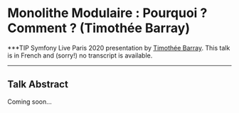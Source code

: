 # Monolithe Modulaire : Pourquoi ? Comment ? (Timothée Barray)

***TIP
Symfony Live Paris 2020 presentation by [Timothée Barray](https://connect.symfony.com/profile/tyx).
This talk is in French and (sorry!) no transcript is available.
***

## Talk Abstract

Coming soon...
